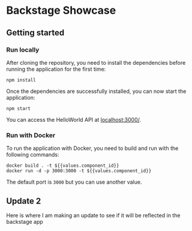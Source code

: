 # Backstage Showcase

## Getting started

### Run locally

After cloning the repository, you need to install the dependencies before running the application for the first time:

```shell
npm install
```

Once the dependencies are successfully installed, you can now start the application:

```shell
npm start
```

You can access the HelloWorld API at [localhost:3000/](http://localhost:3000/).

### Run with Docker

To run the application with Docker, you need to build and run with the following commands:

```shell
docker build . -t ${{values.component_id}}
docker run -d -p 3000:3000 -t ${{values.component_id}}
```

The default port is `3000` but you can use another value.

## Update 2

Here is where I am making an update to see if it will be reflected in the backstage app
